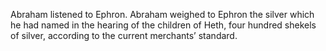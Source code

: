 Abraham listened to Ephron. Abraham weighed to Ephron the silver which he had named in the hearing of the children of Heth, four hundred shekels of silver, according to the current merchants’ standard.